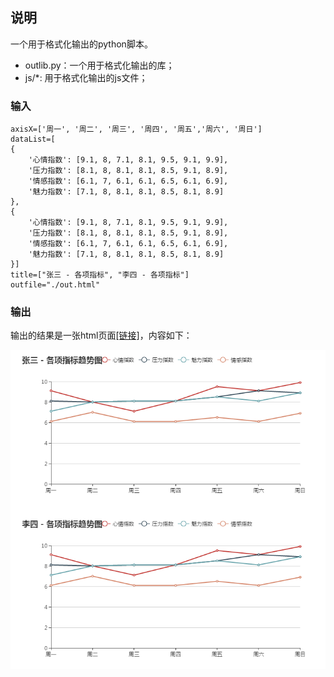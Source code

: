 ## 说明

一个用于格式化输出的python脚本。

- outlib.py：一个用于格式化输出的库；
- js/*: 用于格式化输出的js文件；


### 输入

```
axisX=['周一', '周二', '周三', '周四', '周五','周六', '周日']
dataList=[
{
    '心情指数': [9.1, 8, 7.1, 8.1, 9.5, 9.1, 9.9],
    '压力指数': [8.1, 8, 8.1, 8.1, 8.5, 9.1, 8.9],
    '情感指数': [6.1, 7, 6.1, 6.1, 6.5, 6.1, 6.9],
    '魅力指数': [7.1, 8, 8.1, 8.1, 8.5, 8.1, 8.9]
},
{
    '心情指数': [9.1, 8, 7.1, 8.1, 9.5, 9.1, 9.9],
    '压力指数': [8.1, 8, 8.1, 8.1, 8.5, 9.1, 8.9],
    '情感指数': [6.1, 7, 6.1, 6.1, 6.5, 6.1, 6.9],
    '魅力指数': [7.1, 8, 8.1, 8.1, 8.5, 8.1, 8.9]
}]
title=["张三 - 各项指标", "李四 - 各项指标"]
outfile="./out.html"
```




### 输出

输出的结果是一张html页面[[链接]](http://www.csuldw.com/WorkUtils/show/data_visulization.html)，内容如下：


![](./data_visulization.png)




